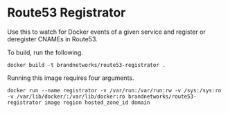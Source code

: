 Route53 Registrator
===================

Use this to watch for Docker events of a given service and register or deregister CNAMEs in Route53.

To build, run the following.

```
docker build -t brandnetworks/route53-registrator .
```

Running this image requires four arguments.

```
docker run --name registrator -v /var/run:/var/run:rw -v /sys:/sys:ro -v /var/lib/docker/:/var/lib/docker:ro brandnetworks/route53-registrator image region hosted_zone_id domain
```

